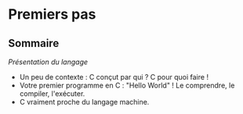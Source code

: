 # Premiers pas
<!-- .slide: class="page-title" -->



## Sommaire
<!-- .slide: class="toc" -->

*Présentation du langage*

- Un peu de contexte : C conçut par qui ? C pour quoi faire !
- Votre premier programme en C : "Hello World" ! Le comprendre, le compiler, l'exécuter.
- C vraiment proche du langage machine.

